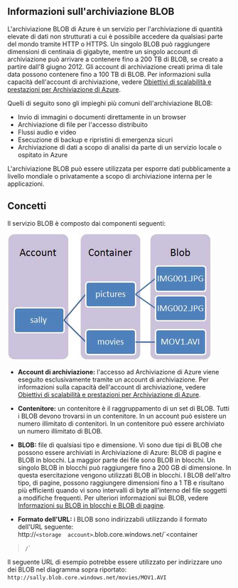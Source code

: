## <a name="what-is"> </a>Informazioni sull'archiviazione BLOB

L'archiviazione BLOB di Azure è un servizio per l'archiviazione di
quantità elevate di dati non strutturati a cui è possibile accedere da
qualsiasi parte del mondo tramite HTTP o HTTPS. Un singolo BLOB può
raggiungere dimensioni di centinaia di gigabyte, mentre un singolo
account di archiviazione può arrivare a contenere fino a 200 TB di BLOB,
se creato a partire dall'8 giugno 2012. Gli account di archiviazione
creati prima di tale data possono contenere fino a 100 TB di BLOB. Per
informazioni sulla capacità dell'account di archiviazione, vedere
[Obiettivi di scalabilità e prestazioni per Archiviazione di Azure][1].

Quelli di seguito sono gli impieghi più comuni dell'archiviazione BLOB:

* Invio di immagini o documenti direttamente in un browser
* Archiviazione di file per l'accesso distribuito
* Flussi audio e video
* Esecuzione di backup e ripristini di emergenza sicuri
* Archiviazione di dati a scopo di analisi da parte di un servizio
  locale o ospitato in Azure

L'archiviazione BLOB può essere utilizzata per esporre dati
pubblicamente a livello mondiale o privatamente a scopo di archiviazione
interna per le applicazioni.
## <a name="concepts"> </a>Concetti

Il servizio BLOB è composto dai componenti seguenti:

![BLOB1](./media/howto-blob-storage/blob1.jpg)

* **Account di archiviazione:** l'accesso ad Archiviazione di Azure
  viene eseguito esclusivamente tramite un account di archiviazione. Per
  informazioni sulla capacità dell'account di archiviazione, vedere
  [Obiettivi di scalabilità e prestazioni per Archiviazione di
  Azure][1].

* **Contenitore:** un contenitore è il raggruppamento di un set di BLOB.
  Tutti i BLOB devono trovarsi in un contenitore. In un account può
  esistere un numero illimitato di contenitori. In un contenitore può
  essere archiviato un numero illimitato di BLOB.

* **BLOB:** file di qualsiasi tipo e dimensione. Vi sono due tipi di
  BLOB che possono essere archiviati in Archiviazione di Azure: BLOB di
  pagine e BLOB in blocchi. La maggior parte dei file sono BLOB in
  blocchi. Un singolo BLOB in blocchi può raggiungere fino a 200 GB di
  dimensione. In questa esercitazione vengono utilizzati BLOB in
  blocchi. I BLOB dell'altro tipo, di pagine, possono raggiungere
  dimensioni fino a 1 TB e risultano più efficienti quando vi sono
  intervalli di byte all'interno del file soggetti a modifiche
  frequenti. Per ulteriori informazioni sui BLOB, vedere [Informazioni
  su BLOB in blocchi e BLOB di pagine][2].

* **Formato dell'URL:** i BLOB sono indirizzabili utilizzando il
  formato dell'URL seguente:   
   http://`<storage 
  account>`.blob.core.windows.net/`<container
 >`/`<blob>`
  
  Il seguente URL di esempio potrebbe essere utilizzato per indirizzare
  uno dei BLOB nel diagramma sopra riportato:  
   `http://sally.blob.core.windows.net/movies/MOV1.AVI`



[1]: http://msdn.microsoft.com/en-us/library/dn249410.aspx
[2]: http://msdn.microsoft.com/en-us/library/windowsazure/ee691964.aspx
